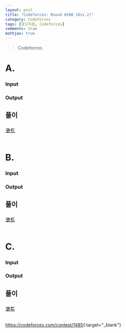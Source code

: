 ```yaml
---
layout: post
title: "Codeforces: Round #100 (Div.2)"
category: Codeforces
tags: [알고리즘, Codeforces]
comments: true
mathjax: true
---
```


> Codeforces

# A. 



### Input


### Output


## 풀이


### 코드
```c++

```

# B. 



### Input


### Output


## 풀이


### 코드
```c++

```

# C. 



### Input


### Output


## 풀이


### 코드
```c++

```

<https://codeforces.com/contest/1485>{:target="_blank"}
